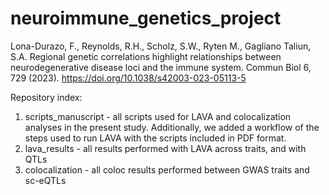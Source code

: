 # neuroimmune_genetics_project

Lona-Durazo, F., Reynolds, R.H., Scholz, S.W., Ryten M., Gagliano Taliun, S.A. Regional genetic correlations highlight relationships between neurodegenerative disease loci and the immune system. Commun Biol 6, 729 (2023). https://doi.org/10.1038/s42003-023-05113-5

Repository index:
1) scripts_manuscript - all scripts used for LAVA and colocalization analyses in the present study. Additionally, we added a workflow of the steps used to run LAVA with the scripts included in PDF format.
2) lava_results - all results performed with LAVA across traits, and with QTLs
3) colocalization - all coloc results performed between GWAS traits and sc-eQTLs
